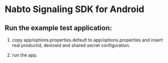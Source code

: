 # Nabto Signaling SDK for Android

## Run the example test application:

1.  copy app/options.properties.default to app/options.properties and insert
    real productid, deviceid and shared secret configuration.

2.  run the app.
